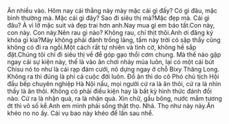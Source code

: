 Ăn nhiều vào. Hôm nay cái thằng này mày mặc cái gì đấy? Có gì đâu, mặc bình thường mà. Mặc cái gì đây? Sao đi siêu thị mà?Mặc đẹp mà. Cái gì đâu? À vì lỡ mặc suit và đẹp trai hơn anh.Nay mua gì em báo tất.Con này, con này. Con này.Nên rau gì nào? Không rau, chỉ thịt thôi.Anh ơi đăng ký khóa gì kìa?Mày không phải đánh trống lảng, tầm này trời có sập thầy cũng không có đi ra ngồi.Một cách rất tự nhiên và tình cờ, không hề sắp đặt.Chúng tôi chỉ đi siêu thị về để góp gạo thổi cơm chung. Mà thế nào gặp ngay cái sự kiện này, thế là vào ăn chơi nhảy múa luôn, lại có một cái bút Chisu nó to như là cái rạp đám cưới, nó dựng ngay ở chỗ Bixy Thăng Long. Không ra thì đúng là phí cả cuộc đời luôn. Đồ ăn thì do cô Phó chủ tịch Hội đầu bếp chuyên nghiệp Hà Nội nấu, mọi người cứ ra là ăn thôi, cứ ra là nhìn thấy là ăn thôi. Không có phải điều kiện hay là bất kỳ hình thức đánh đổi nào. Cứ ra là nhận quà, ra là nhận quà. Xin chữ, gấu bông, nước mắm tương ớt thì vô số kể.Anh em mình phải sống thật thọ. Nhá. Thọ như này này.Ăn khéo no no ấy. Cái vụ bao này khéo để lần sau nhể.